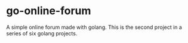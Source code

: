 # go-online-forum
A simple online forum made with golang. This is the second project in a series of six golang projects.
